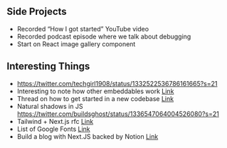 ## Side Projects

- Recorded “How I got started” YouTube video
- Recorded podcast episode where we talk about debugging
- Start on React image gallery component

## Interesting Things

- https://twitter.com/techgirl1908/status/1332522536786161665?s=21
- Interesting to note how other embeddables work [Link](https://twitter.com/simevidas/status/1336477746491518977?s=21)
- Thread on how to get started in a new codebase [Link](https://twitter.com/d_feldman/status/1336407539928477697?s=21)
- Natural shadows in JS https://twitter.com/buildsghost/status/1336547064004526080?s=21
- Tailwind + Next.js rfc [Link](https://twitter.com/timneutkens/status/1336724371147264001?s=21)
- List of Google Fonts [Link](https://www.notion.so/e873b52e0cc54f2981acc430417ba61d?v=05acdd40b0564920be69f5347f619bc3)
- Build a blog with Next.JS backed by Notion [Link](https://twitter.com/_paulshen/status/1338224892932583426?s=21)
